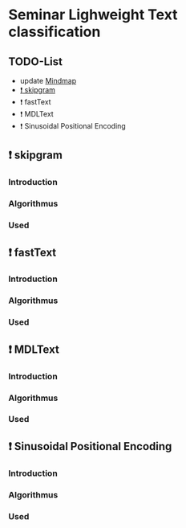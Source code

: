 # Seminar Lighweight Text classification
   [TODO]: :heavy_exclamation_mark:
   [DONE]: :heavy_check_mark:
   [PENDING]: :clock5:
   [Mindmap]: https://www.mindmeister.com/2089883874

## TODO-List
 - update [Mindmap]
 - [:heavy_exclamation_mark: skipgram](#heavy_exclamation_mark-skipgram)
 - :heavy_exclamation_mark: fastText
 - :heavy_exclamation_mark: MDLText
 - :heavy_exclamation_mark: Sinusoidal Positional Encoding

## :heavy_exclamation_mark: skipgram
### Introduction
### Algorithmus
### Used

## :heavy_exclamation_mark: fastText
### Introduction
### Algorithmus
### Used

## :heavy_exclamation_mark: MDLText
### Introduction
### Algorithmus
### Used

## :heavy_exclamation_mark: Sinusoidal Positional Encoding
### Introduction
### Algorithmus
### Used
